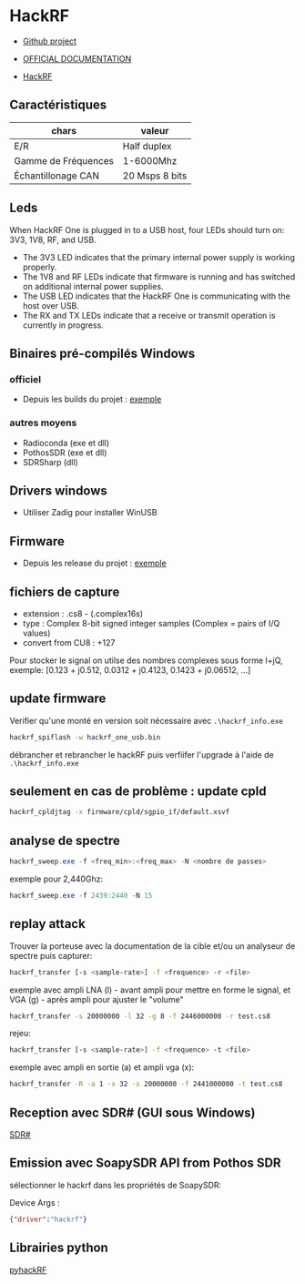 # HackRF

* [Github project](https://github.com/greatscottgadgets/hackrf)

* [OFFICIAL DOCUMENTATION](https://hackrf.readthedocs.io/en/latest/)

* [HackRF](https://greatscottgadgets.com/hackrf/one/)

## Caractéristiques

| chars | valeur |
|-------|----------|
| E/R | Half duplex |
| Gamme de Fréquences | 1-6000Mhz |
| Échantillonage CAN | 20 Msps 8 bits |


## Leds

When HackRF One is plugged in to a USB host, four LEDs should turn on: 3V3, 1V8, RF, and USB. 
* The 3V3 LED indicates that the primary internal power supply is working properly.
* The 1V8 and RF LEDs indicate that firmware is running and has switched on additional internal power supplies. 
* The USB LED indicates that the HackRF One is communicating with the host over USB.
* The RX and TX LEDs indicate that a receive or transmit operation is currently in progress.

## Binaires pré-compilés Windows

### officiel

* Depuis les builds du projet : [exemple](https://github.com/greatscottgadgets/hackrf/actions/runs/9349835099)

### autres moyens

* Radioconda (exe et dll)
* PothosSDR (exe et dll)
* SDRSharp (dll)

## Drivers windows

* Utiliser Zadig pour installer WinUSB

## Firmware

* Depuis les release du projet : [exemple](https://github.com/greatscottgadgets/hackrf/releases/tag/v2024.02.1)

## fichiers de capture

* extension : .cs8 - (.complex16s) 
* type : Complex 8-bit signed integer samples (Complex = pairs of I/Q values)
* convert from CU8 : +127

Pour stocker le signal on utilse des nombres complexes sous forme I+jQ, exemple: [0.123 + j0.512, 0.0312 + j0.4123, 0.1423 + j0.06512, …]

## update firmware

Verifier qu'une monté en version soit nécessaire avec `.\hackrf_info.exe`

```sh
hackrf_spiflash -w hackrf_one_usb.bin
```

débrancher et rebrancher le hackRF puis verfiifer l'upgrade à l'aide de `.\hackrf_info.exe`

## seulement en cas de problème : update cpld

```sh
hackrf_cpldjtag -x firmware/cpld/sgpio_if/default.xsvf
```

## analyse de spectre

```powershell
hackrf_sweep.exe -f <freq_min>:<freq_max> -N <nombre de passes>
```

exemple pour 2,440Ghz:

```powershell
hackrf_sweep.exe -f 2439:2440 -N 15
```

## replay attack

Trouver la porteuse avec la documentation de la cible et/ou un analyseur de spectre puis capturer:

```sh
hackrf_transfer [-s <sample-rate>] -f <frequence> -r <file>
```

exemple avec ampli LNA (l) - avant ampli pour mettre en forme le signal, et VGA (g) - après ampli pour ajuster le "volume"
```sh
hackrf_transfer -s 20000000 -l 32 -g 8 -f 2446000000 -r test.cs8
```

rejeu:

```sh
hackrf_transfer [-s <sample-rate>] -f <frequence> -t <file>
```

exemple avec ampli en sortie (a) et ampli vga (x):

```sh
hackrf_transfer -R -a 1 -x 32 -s 20000000 -f 2441000000 -t test.cs8
```

## Reception avec SDR# (GUI sous Windows)

[SDR#](https://airspy.com/download/)

## Emission avec SoapySDR API from Pothos SDR

sélectionner le hackrf dans les propriétés de SoapySDR:

Device Args : 
```json
{"driver":"hackrf"}
```

## Librairies python

[pyhackRF](https://github.com/dressel/pyhackrf/tree/master#quick-example)


